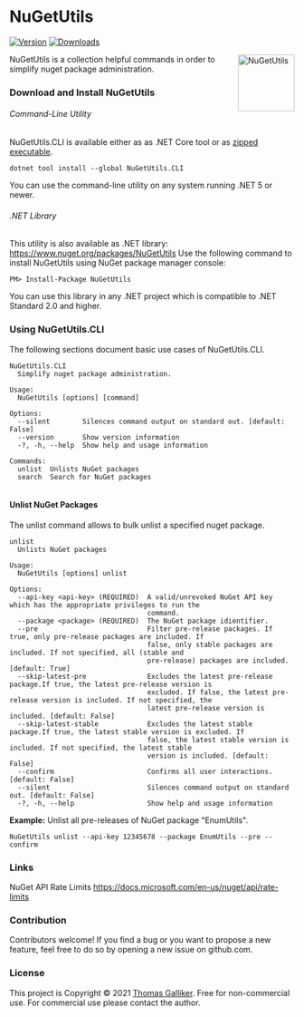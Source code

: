 # NuGetUtils
[![Version](https://img.shields.io/nuget/v/NuGetUtils.svg)](https://www.nuget.org/packages/NuGetUtils)  [![Downloads](https://img.shields.io/nuget/dt/NuGetUtils.svg)](https://www.nuget.org/packages/NuGetUtils)

<img src="https://raw.githubusercontent.com/thomasgalliker/NuGetUtils/develop/Images/logo.png" height="100" alt="NuGetUtils" align="right">
NuGetUtils is a collection helpful commands in order to simplify nuget package administration.

### Download and Install NuGetUtils

###### Command-Line Utility
NuGetUtils.CLI is available either as  as .NET Core tool or as [zipped executable](https://github.com/thomasgalliker/NuGetUtils/releases).

    dotnet tool install --global NuGetUtils.CLI

You can use the command-line utility on any system running .NET 5 or newer.

###### .NET Library
This utility is also available as .NET library: https://www.nuget.org/packages/NuGetUtils
Use the following command to install NuGetUtils using NuGet package manager console:

    PM> Install-Package NuGetUtils

You can use this library in any .NET project which is compatible to .NET Standard 2.0 and higher.

### Using NuGetUtils.CLI
The following sections document basic use cases of NuGetUtils.CLI.

```
NuGetUtils.CLI
  Simplify nuget package administration.

Usage:
  NuGetUtils [options] [command]

Options:
  --silent        Silences command output on standard out. [default: False]
  --version       Show version information
  -?, -h, --help  Show help and usage information

Commands:
  unlist  Unlists NuGet packages
  search  Search for NuGet packages


```
 
#### Unlist NuGet Packages
The unlist command allows to bulk unlist a specified nuget package.
```
unlist
  Unlists NuGet packages

Usage:
  NuGetUtils [options] unlist

Options:
  --api-key <api-key> (REQUIRED)  A valid/unrevoked NuGet API key which has the appropriate privileges to run the
                                  command.
  --package <package> (REQUIRED)  The NuGet package idientifier.
  --pre                           Filter pre-release packages. If true, only pre-release packages are included. If
                                  false, only stable packages are included. If not specified, all (stable and
                                  pre-release) packages are included. [default: True]
  --skip-latest-pre               Excludes the latest pre-release package.If true, the latest pre-release version is
                                  excluded. If false, the latest pre-release version is included. If not specified, the
                                  latest pre-release version is included. [default: False]
  --skip-latest-stable            Excludes the latest stable package.If true, the latest stable version is excluded. If
                                  false, the latest stable version is included. If not specified, the latest stable
                                  version is included. [default: False]
  --confirm                       Confirms all user interactions. [default: False]
  --silent                        Silences command output on standard out. [default: False]
  -?, -h, --help                  Show help and usage information
```
**Example:** Unlist all pre-releases of NuGet package "EnumUtils".
```
NuGetUtils unlist --api-key 12345678 --package EnumUtils --pre --confirm
```

### Links
NuGet API Rate Limits
https://docs.microsoft.com/en-us/nuget/api/rate-limits

### Contribution
Contributors welcome! If you find a bug or you want to propose a new feature, feel free to do so by opening a new issue on github.com.

### License
This project is Copyright &copy; 2021 [Thomas Galliker](https://ch.linkedin.com/in/thomasgalliker). Free for non-commercial use. For commercial use please contact the author.
